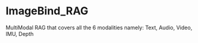 # ImageBind_RAG
MultiModal RAG that covers all the 6 modalities namely: Text, Audio, Video, IMU, Depth
